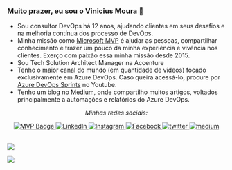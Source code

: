 ### Muito prazer, eu sou o Vinicius Moura 👋

* Sou consultor DevOps há 12 anos, ajudando clientes em seus desafios e na melhoria contínua dos processo de DevOps.
* Minha missão como [Microsoft MVP](https://mvp.microsoft.com/pt-br/PublicProfile/5001515?fullName=Vinicius%20Jose%20Moura) é ajudar as pessoas, compartilhar conhecimento e trazer um pouco da minha experiência e vivência nos clientes. Exerço com paixão essa minha missão desde 2015.
* Sou Tech Solution Architect Manager na Accenture
* Tenho o maior canal do mundo (em quantidade de videos) focado exclusivamente em Azure DevOps. Caso queira acessá-lo, procure por [Azure DevOps Sprints](http://bit.ly/azuredevopssprints) no Youtube.
* Tenho um blog no [Medium](https://vinijmoura.medium.com/), onde compartilho muitos artigos, voltados principalmente a automações e relatórios do Azure DevOps.


<div align="center">

<i>Minhas redes sociais:</i><br>

<a href="https://mvp.microsoft.com/pt-br/PublicProfile/5001515?fullName=Vinicius%20Jose%20Moura" target="_blank">
	<img src="https://img.shields.io/badge/-MVP%20Profile-blue?style=flat-square&logo=Microsoft&logoColor=white" alt="MVP Badge">
</a>

<a href="https://www.linkedin.com/in/vinijmoura/" target="_blank">
	<img src="https://img.shields.io/badge/LinkedIn-%230077B5.svg?&style=flat-square&logo=linkedin&logoColor=white" alt="LinkedIn">
</a>

<a href="https://www.instagram.com/vinijmoura" target="_blank">
	<img src="https://img.shields.io/badge/Instagram-%23E4405F.svg?&style=flat-square&logo=instagram&logoColor=white" alt="Instagram">
</a>

<a href="https://www.facebook.com/vinicius.moura.5688" target="_blank">
	<img src="https://img.shields.io/badge/Facebook-%231877F2.svg?&style=flat-square&logo=facebook&logoColor=white" alt="Facebook">
</a>

<a href="https://twitter.com/vinijmoura" target="_blank">
	<img src="https://img.shields.io/badge/twitter-blue?&style=flat-square&logo=twitter&logoColor=white" alt="twitter">
</a>

<a href="https://vinijmoura.medium.com/" target="_blank">
	<img src="https://img.shields.io/badge/medium-black?&style=flat-square&logo=medium&logoColor=white" alt="medium">
</a>

</div>
<br/>

<p align="justify">
  <img align="center" src="https://github-readme-stats.vercel.app/api?username=vinijmoura&show_icons=true&count_private=true&theme=algolia" />
</p>
<p>
  <img align="center" src="https://github-readme-stats.vercel.app/api/top-langs/?username=vinijmoura&layout=compact&theme=algolia" />
</p>
